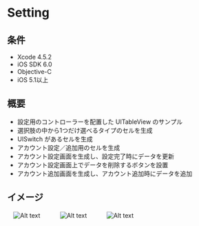 Setting
====================

条件
---------------
 * Xcode 4.5.2
 * iOS SDK 6.0
 * Objective-C
 * iOS 5.1以上

概要
---------------
 * 設定用のコントローラーを配置した UITableView のサンプル
 * 選択肢の中から1つだけ選べるタイプのセルを生成
 * UISwitch があるセルを生成
 * アカウント設定／追加用のセルを生成
 * アカウント設定画面を生成し、設定完了時にデータを更新
 * アカウント設定画面上でデータを削除するボタンを設置
 * アカウント追加画面を生成し、アカウント追加時にデータを追加

イメージ
---------------
　![Alt text](https://raw.github.com/syake/UITableView-Examples/master/Setting/assets/capture_01.png)　　
　![Alt text](https://raw.github.com/syake/UITableView-Examples/master/Setting/assets/capture_02.png)　　
　![Alt text](https://raw.github.com/syake/UITableView-Examples/master/Setting/assets/capture_03.png)
